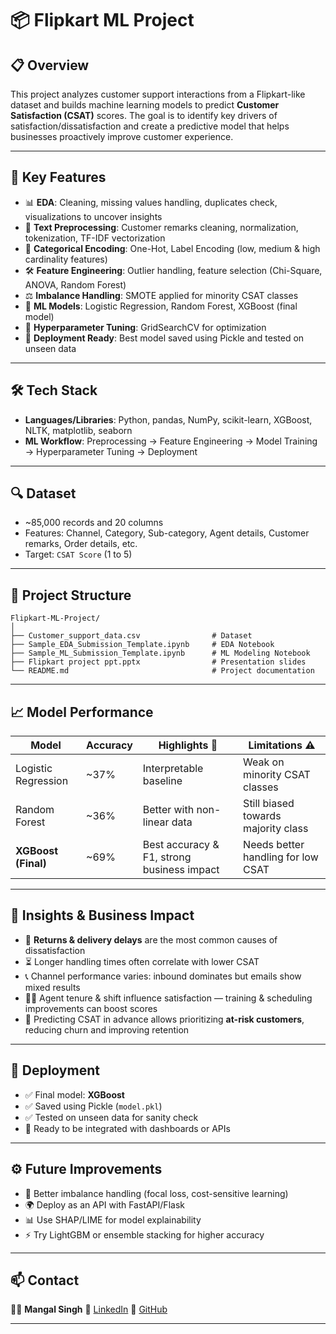 # 📦 Flipkart ML Project

## 📋 Overview

This project analyzes customer support interactions from a Flipkart-like dataset and builds machine learning models to predict **Customer Satisfaction (CSAT)** scores. The goal is to identify key drivers of satisfaction/dissatisfaction and create a predictive model that helps businesses proactively improve customer experience.

---

## 🧠 Key Features

* 📊 **EDA**: Cleaning, missing values handling, duplicates check, visualizations to uncover insights
* 📝 **Text Preprocessing**: Customer remarks cleaning, normalization, tokenization, TF-IDF vectorization
* 🔑 **Categorical Encoding**: One-Hot, Label Encoding (low, medium & high cardinality features)
* 🛠️ **Feature Engineering**: Outlier handling, feature selection (Chi-Square, ANOVA, Random Forest)
* ⚖️ **Imbalance Handling**: SMOTE applied for minority CSAT classes
* 🤖 **ML Models**: Logistic Regression, Random Forest, XGBoost (final model)
* 🎯 **Hyperparameter Tuning**: GridSearchCV for optimization
* 💾 **Deployment Ready**: Best model saved using Pickle and tested on unseen data

---

## 🛠️ Tech Stack

* **Languages/Libraries**: Python, pandas, NumPy, scikit-learn, XGBoost, NLTK, matplotlib, seaborn
* **ML Workflow**: Preprocessing → Feature Engineering → Model Training → Hyperparameter Tuning → Deployment

---

## 🔍 Dataset

* \~85,000 records and 20 columns
* Features: Channel, Category, Sub-category, Agent details, Customer remarks, Order details, etc.
* Target: `CSAT Score` (1 to 5)

---

## 🚀 Project Structure

```
Flipkart-ML-Project/
│
├── Customer_support_data.csv                # Dataset
├── Sample_EDA_Submission_Template.ipynb     # EDA Notebook
├── Sample_ML_Submission_Template.ipynb      # ML Modeling Notebook
├── Flipkart project ppt.pptx                # Presentation slides
└── README.md                                # Project documentation
```

---

## 📈 Model Performance

| Model               | Accuracy | Highlights 🚀                              | Limitations ⚠️                      |
| ------------------- | -------- | ------------------------------------------ | ----------------------------------- |
| Logistic Regression | \~37%    | Interpretable baseline                     | Weak on minority CSAT classes       |
| Random Forest       | \~36%    | Better with non-linear data                | Still biased towards majority class |
| **XGBoost (Final)** | \~69%    | Best accuracy & F1, strong business impact | Needs better handling for low CSAT  |

---

## 🔭 Insights & Business Impact

* 📌 **Returns & delivery delays** are the most common causes of dissatisfaction
* ⏳ Longer handling times often correlate with lower CSAT
* 📞 Channel performance varies: inbound dominates but emails show mixed results
* 👩‍💼 Agent tenure & shift influence satisfaction — training & scheduling improvements can boost scores
* 🚀 Predicting CSAT in advance allows prioritizing **at-risk customers**, reducing churn and improving retention

---

## 🔐 Deployment

* ✅ Final model: **XGBoost**
* ✅ Saved using Pickle (`model.pkl`)
* ✅ Tested on unseen data for sanity check
* 🔮 Ready to be integrated with dashboards or APIs

---

## ⚙️ Future Improvements

* 🔄 Better imbalance handling (focal loss, cost-sensitive learning)
* 🌍 Deploy as an API with FastAPI/Flask
* 📊 Use SHAP/LIME for model explainability
* ⚡ Try LightGBM or ensemble stacking for higher accuracy

---

## 📫 Contact

👨‍💻 **Mangal Singh**
🔗 [LinkedIn](https://www.linkedin.com/in/mangal-singh001)
🐙 [GitHub](https://github.com/mangal-singh001)

---

